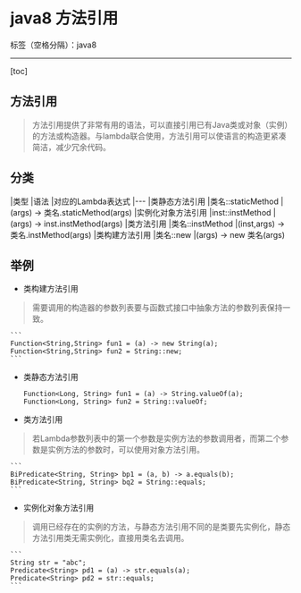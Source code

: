 ﻿# java8 方法引用

标签（空格分隔）：java8

---
[toc]

## 方法引用

> 方法引用提供了非常有用的语法，可以直接引用已有Java类或对象（实例）的方法或构造器。与lambda联合使用，方法引用可以使语言的构造更紧凑简洁，减少冗余代码。

## 分类

|类型 |语法 |对应的Lambda表达式
|---
|类静态方法引用 |类名::staticMethod |(args) -> 类名.staticMethod(args)
|实例化对象方法引用 |inst::instMethod |(args) -> inst.instMethod(args)
|类方法引用 |类名::instMethod |(inst,args) -> 类名.instMethod(args)
|类构建方法引用 |类名::new |(args) -> new 类名(args)

## 举例

- 类构建方法引用

> 需要调用的构造器的参数列表要与函数式接口中抽象方法的参数列表保持一致。

    ```
    Function<String,String> fun1 = (a) -> new String(a);
    Function<String,String> fun2 = String::new;
    ```

- 类静态方法引用

    ```
    Function<Long, String> fun1 = (a) -> String.valueOf(a);
    Function<Long, String> fun2 = String::valueOf;
    ```

- 类方法引用

> 若Lambda参数列表中的第一个参数是实例方法的参数调用者，而第二个参数是实例方法的参数时，可以使用对象方法引用。

    ```
    BiPredicate<String, String> bp1 = (a, b) -> a.equals(b);
    BiPredicate<String, String> bq2 = String::equals;
    ```

- 实例化对象方法引用

> 调用已经存在的实例的方法，与静态方法引用不同的是类要先实例化，静态方法引用类无需实例化，直接用类名去调用。

    ```
    String str = "abc";
    Predicate<String> pd1 = (a) -> str.equals(a);
    Predicate<String> pd2 = str::equals;
    ```
